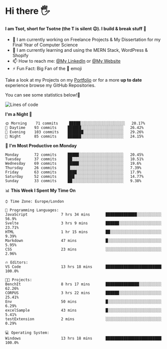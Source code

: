 # Hi there :raised_hand_with_fingers_splayed:
#### I am Tsot, short for Tsotne (the T is silent :wink:). I build & break stuff :space_invader:
- :telescope: I am currently working on Freelance Projects & My Dissertation for my Final Year of Computer Science
- :seedling: I am currently learning and using the MERN Stack, WordPress & Shopify
- :mailbox: How to reach me: [@My LinkedIn](https://www.linkedin.com/in/tsotne-gvadzabia/) or [@My Website](https://tsotnegvadzabia.me/contact)
- :zap: Fun Fact: Big Fan of the :space_invader: emoji

Take a look at my Projects on my [Portfolio](https://tsotnegvadzabia.me/) or for a more **up to date** experience browse my GitHub Repositories.

You can see some statistics below!:space_invader:
<!--START_SECTION:waka-->
![Lines of code](https://img.shields.io/badge/From%20Hello%20World%20I%27ve%20Written-3.5%20million%20lines%20of%20code-blue)

**I'm a Night 🦉** 

```text
🌞 Morning    71 commits     █████░░░░░░░░░░░░░░░░░░░░   20.17% 
🌆 Daytime    93 commits     ██████░░░░░░░░░░░░░░░░░░░   26.42% 
🌃 Evening    103 commits    ███████░░░░░░░░░░░░░░░░░░   29.26% 
🌙 Night      85 commits     ██████░░░░░░░░░░░░░░░░░░░   24.15%

```
📅 **I'm Most Productive on Monday** 

```text
Monday       72 commits     █████░░░░░░░░░░░░░░░░░░░░   20.45% 
Tuesday      37 commits     ██░░░░░░░░░░░░░░░░░░░░░░░   10.51% 
Wednesday    69 commits     █████░░░░░░░░░░░░░░░░░░░░   19.6% 
Thursday     26 commits     █░░░░░░░░░░░░░░░░░░░░░░░░   7.39% 
Friday       63 commits     ████░░░░░░░░░░░░░░░░░░░░░   17.9% 
Saturday     52 commits     ███░░░░░░░░░░░░░░░░░░░░░░   14.77% 
Sunday       33 commits     ██░░░░░░░░░░░░░░░░░░░░░░░   9.38%

```


📊 **This Week I Spent My Time On** 

```text
⌚︎ Time Zone: Europe/London

💬 Programming Languages: 
JavaScript               7 hrs 34 mins       ██████████████░░░░░░░░░░░   56.9% 
Svelte                   3 hrs 9 mins        ██████░░░░░░░░░░░░░░░░░░░   23.71% 
HTML                     1 hr 15 mins        ██░░░░░░░░░░░░░░░░░░░░░░░   9.39% 
Markdown                 47 mins             █░░░░░░░░░░░░░░░░░░░░░░░░   5.95% 
CSS                      23 mins             ░░░░░░░░░░░░░░░░░░░░░░░░░   2.96%

🔥 Editors: 
VS Code                  13 hrs 18 mins      █████████████████████████   100.0%

🐱‍💻 Projects: 
BenchIt                  8 hrs 17 mins       ███████████████░░░░░░░░░░   62.26% 
CORPUS                   3 hrs 22 mins       ██████░░░░░░░░░░░░░░░░░░░   25.41% 
Env                      50 mins             █░░░░░░░░░░░░░░░░░░░░░░░░   6.29% 
excelSample              43 mins             █░░░░░░░░░░░░░░░░░░░░░░░░   5.41% 
testExtension            2 mins              ░░░░░░░░░░░░░░░░░░░░░░░░░   0.29%

💻 Operating System: 
Windows                  13 hrs 18 mins      █████████████████████████   100.0%

```


<!--END_SECTION:waka-->
